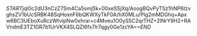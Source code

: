 $START$jql0c2dU3nCzZ7Sm4Ca5smj5k+00xeSSjXq/AoogBQvPyTSz1hNP6IzvghsZV1bUcSRBK48SqHoxnF6bQKWXyTkF0A/hX0MLu/PIg2mMDGhq+Apxw6BC3UEboXuRczWtvlpNw0xhrar+c4Mveu1O0yS5C2qrTHZ+2INrY9H2+RAVndmE3TZ1GR7b1UrVKX4SLQZl6fx7lr7qgy0Ge1zcYA==$END$